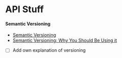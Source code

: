 # API Stuff

#### Semantic Versioning
- [Semantic Versioning](http://semver.org/)
- [Semantic Versioning: Why You Should Be Using it](http://www.sitepoint.com/semantic-versioning-why-you-should-using/)

- [ ] Add own explanation of versioning
